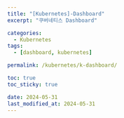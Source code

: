 ```yaml
---
title: "[Kubernetes]-Dashboard"
excerpt: "쿠버네티스 Dashboard"

categories:
  - Kubernetes
tags:
  - [dashboard, kubernetes]

permalink: /kubernetes/k-dashboard/

toc: true
toc_sticky: true

date: 2024-05-31
last_modified_at: 2024-05-31
---
```

